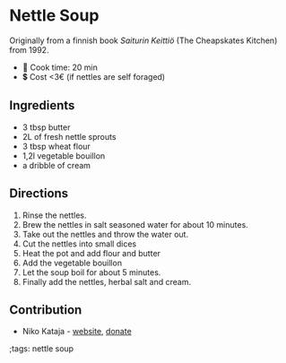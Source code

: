 # Nettle Soup  

Originally from a finnish book _Saiturin Keittiö_ (The Cheapskates Kitchen) from 1992.

- 🍳 Cook time: 20 min
- 💲  Cost <3€ (if nettles are self foraged)

## Ingredients

- 3 tbsp butter
- 2L of fresh nettle sprouts
- 3 tbsp wheat flour
- 1,2l vegetable bouillon
- a dribble of cream

## Directions

1. Rinse the nettles.
2. Brew the nettles in salt seasoned water for about 10 minutes.
3. Take out the nettles and throw the water out.
4. Cut the nettles into small dices
5. Heat the pot and add flour and butter
6. Add the vegetable bouillon
7. Let the soup boil for about 5 minutes.
8. Finally add the nettles, herbal salt and cream.

## Contribution

- Niko Kataja - [website](https://github.com/Nikedi), [donate](https://paypal.me/Nkataja)

;tags: nettle soup
